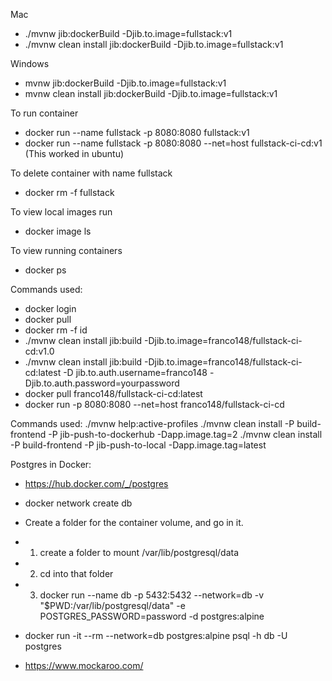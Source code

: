 Mac
- ./mvnw jib:dockerBuild -Djib.to.image=fullstack:v1
- ./mvnw clean install jib:dockerBuild -Djib.to.image=fullstack:v1

Windows
- mvnw jib:dockerBuild -Djib.to.image=fullstack:v1
- mvnw clean install jib:dockerBuild -Djib.to.image=fullstack:v1

To run container
- docker run --name fullstack -p 8080:8080 fullstack:v1
- docker run --name fullstack -p 8080:8080 --net=host fullstack-ci-cd:v1 (This worked in ubuntu)

To delete container with name fullstack
- docker rm -f fullstack 

To view local images run
- docker image ls

To view running containers
- docker ps 


Commands used: 
- docker login 
- docker pull 
- docker rm -f id 
- ./mvnw clean install jib:build -Djib.to.image=franco148/fullstack-ci-cd:v1.0 
- ./mvnw clean install jib:build -Djib.to.image=franco148/fullstack-ci-cd:latest -D jib.to.auth.username=franco148 -Djib.to.auth.password=yourpassword 
- docker pull franco148/fullstack-ci-cd:latest 
- docker run -p 8080:8080 --net=host franco148/fullstack-ci-cd 


Commands used: 
./mvnw help:active-profiles
./mvnw clean install -P build-frontend -P jib-push-to-dockerhub -Dapp.image.tag=2
./mvnw clean install -P build-frontend -P jib-push-to-local -Dapp.image.tag=latest


Postgres in Docker:
- https://hub.docker.com/_/postgres

- docker network create db
- Create a folder for the container volume, and go in it.

- 1. create a folder to mount /var/lib/postgresql/data
- 2. cd into that folder
- 3. docker run --name db -p 5432:5432 --network=db -v "$PWD:/var/lib/postgresql/data" -e POSTGRES_PASSWORD=password -d postgres:alpine

- docker run -it --rm --network=db postgres:alpine psql -h db -U postgres

- https://www.mockaroo.com/














